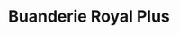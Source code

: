 ---
title: "Buanderie Royal Plus"
url: /montreal/buanderie-royal-plus-boulevard-edouard-montpetit/
shop: laundry
---